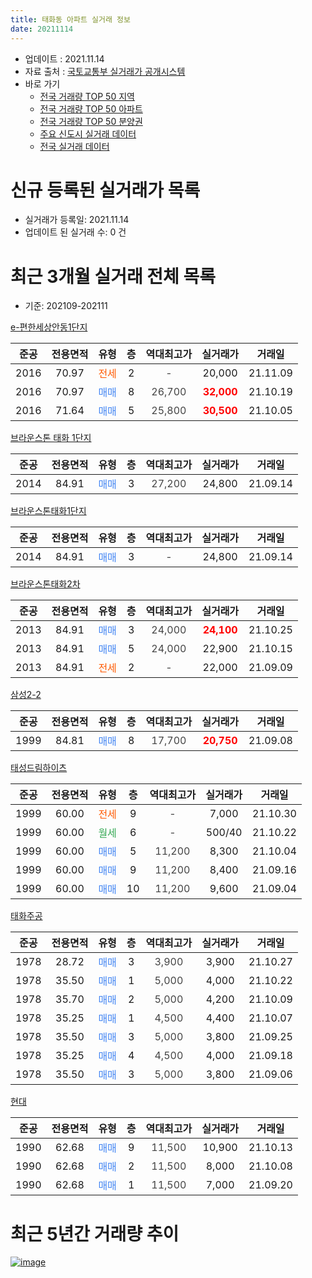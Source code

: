 ```yaml
---
title: 태화동 아파트 실거래 정보
date: 20211114
---
```


* 업데이트 : 2021.11.14
* 자료 출처 : [국토교통부 실거래가 공개시스템](http://rt.molit.go.kr)
* 바로 가기
    * [전국 거래량 TOP 50 지역](https://apt-info.github.io/apt-trade-info/tr)
    * [전국 거래량 TOP 50 아파트](https://apt-info.github.io/apt-trade-info/ta)
    * [전국 거래량 TOP 50 분양권](https://apt-info.github.io/apt-trade-info/tb)
    * [주요 신도시 실거래 데이터](https://apt-info.github.io/apt-trade-info/newtown)
    * [전국 실거래 데이터](https://apt-info.github.io/apt-trade-info/all)



<script async src="https://pagead2.googlesyndication.com/pagead/js/adsbygoogle.js"></script>
<!-- 기본광고 -->
<ins class="adsbygoogle"
     style="display:block"
     data-ad-client="ca-pub-1142216861245946"
     data-ad-slot="4805727019"
     data-ad-format="auto"
     data-full-width-responsive="true"></ins>
<script>
     (adsbygoogle = window.adsbygoogle || []).push({});
</script>


# 신규 등록된 실거래가 목록

* 실거래가 등록일: 2021.11.14
* 업데이트 된 실거래 수: 0 건




<script async src="https://pagead2.googlesyndication.com/pagead/js/adsbygoogle.js"></script>
<!-- 기본광고 -->
<ins class="adsbygoogle"
     style="display:block"
     data-ad-client="ca-pub-1142216861245946"
     data-ad-slot="4805727019"
     data-ad-format="auto"
     data-full-width-responsive="true"></ins>
<script>
     (adsbygoogle = window.adsbygoogle || []).push({});
</script>


# 최근 3개월 실거래 전체 목록
* 기준: 202109-202111


[e-편한세상안동1단지](https://search.naver.com/search.naver?query=e-%ED%8E%B8%ED%95%9C%EC%84%B8%EC%83%81%EC%95%88%EB%8F%991%EB%8B%A8%EC%A7%80)

|준공|전용면적|유형|층|역대최고가|실거래가|거래일|
|:---:|:---:|:---:|:---:|:---:|:---:|:---:|
|2016|70.97|<span style="color:#FF5A00">전세</span>|2|<span style="color:#444444">-</span>|20,000|21.11.09|
|2016|70.97|<span style="color:#4285F3">매매</span>|8|<span style="color:#444444">26,700</span>|<b><span style="color:#FF0000">32,000</span></b>|21.10.19|
|2016|71.64|<span style="color:#4285F3">매매</span>|5|<span style="color:#444444">25,800</span>|<b><span style="color:#FF0000">30,500</span></b>|21.10.05|

[브라운스톤 태화 1단지](https://search.naver.com/search.naver?query=%EB%B8%8C%EB%9D%BC%EC%9A%B4%EC%8A%A4%ED%86%A4+%ED%83%9C%ED%99%94+1%EB%8B%A8%EC%A7%80)

|준공|전용면적|유형|층|역대최고가|실거래가|거래일|
|:---:|:---:|:---:|:---:|:---:|:---:|:---:|
|2014|84.91|<span style="color:#4285F3">매매</span>|3|<span style="color:#444444">27,200</span>|24,800|21.09.14|

[브라운스톤태화1단지](https://search.naver.com/search.naver?query=%EB%B8%8C%EB%9D%BC%EC%9A%B4%EC%8A%A4%ED%86%A4%ED%83%9C%ED%99%941%EB%8B%A8%EC%A7%80)

|준공|전용면적|유형|층|역대최고가|실거래가|거래일|
|:---:|:---:|:---:|:---:|:---:|:---:|:---:|
|2014|84.91|<span style="color:#4285F3">매매</span>|3|<span style="color:#444444">-</span>|24,800|21.09.14|

[브라운스톤태화2차](https://search.naver.com/search.naver?query=%EB%B8%8C%EB%9D%BC%EC%9A%B4%EC%8A%A4%ED%86%A4%ED%83%9C%ED%99%942%EC%B0%A8)

|준공|전용면적|유형|층|역대최고가|실거래가|거래일|
|:---:|:---:|:---:|:---:|:---:|:---:|:---:|
|2013|84.91|<span style="color:#4285F3">매매</span>|3|<span style="color:#444444">24,000</span>|<b><span style="color:#FF0000">24,100</span></b>|21.10.25|
|2013|84.91|<span style="color:#4285F3">매매</span>|5|<span style="color:#444444">24,000</span>|22,900|21.10.15|
|2013|84.91|<span style="color:#FF5A00">전세</span>|2|<span style="color:#444444">-</span>|22,000|21.09.09|

[삼성2-2](https://search.naver.com/search.naver?query=%EC%82%BC%EC%84%B12-2)

|준공|전용면적|유형|층|역대최고가|실거래가|거래일|
|:---:|:---:|:---:|:---:|:---:|:---:|:---:|
|1999|84.81|<span style="color:#4285F3">매매</span>|8|<span style="color:#444444">17,700</span>|<b><span style="color:#FF0000">20,750</span></b>|21.09.08|

[태성드림하이츠](https://search.naver.com/search.naver?query=%ED%83%9C%EC%84%B1%EB%93%9C%EB%A6%BC%ED%95%98%EC%9D%B4%EC%B8%A0)

|준공|전용면적|유형|층|역대최고가|실거래가|거래일|
|:---:|:---:|:---:|:---:|:---:|:---:|:---:|
|1999|60.00|<span style="color:#FF5A00">전세</span>|9|<span style="color:#444444">-</span>|7,000|21.10.30|
|1999|60.00|<span style="color:#34A853">월세</span>|6|<span style="color:#444444">-</span>|500/40|21.10.22|
|1999|60.00|<span style="color:#4285F3">매매</span>|5|<span style="color:#444444">11,200</span>|8,300|21.10.04|
|1999|60.00|<span style="color:#4285F3">매매</span>|9|<span style="color:#444444">11,200</span>|8,400|21.09.16|
|1999|60.00|<span style="color:#4285F3">매매</span>|10|<span style="color:#444444">11,200</span>|9,600|21.09.04|

[태화주공](https://search.naver.com/search.naver?query=%ED%83%9C%ED%99%94%EC%A3%BC%EA%B3%B5)

|준공|전용면적|유형|층|역대최고가|실거래가|거래일|
|:---:|:---:|:---:|:---:|:---:|:---:|:---:|
|1978|28.72|<span style="color:#4285F3">매매</span>|3|<span style="color:#444444">3,900</span>|3,900|21.10.27|
|1978|35.50|<span style="color:#4285F3">매매</span>|1|<span style="color:#444444">5,000</span>|4,000|21.10.22|
|1978|35.70|<span style="color:#4285F3">매매</span>|2|<span style="color:#444444">5,000</span>|4,200|21.10.09|
|1978|35.25|<span style="color:#4285F3">매매</span>|1|<span style="color:#444444">4,500</span>|4,400|21.10.07|
|1978|35.50|<span style="color:#4285F3">매매</span>|3|<span style="color:#444444">5,000</span>|3,800|21.09.25|
|1978|35.25|<span style="color:#4285F3">매매</span>|4|<span style="color:#444444">4,500</span>|4,000|21.09.18|
|1978|35.50|<span style="color:#4285F3">매매</span>|3|<span style="color:#444444">5,000</span>|3,800|21.09.06|

[현대](https://search.naver.com/search.naver?query=%ED%98%84%EB%8C%80)

|준공|전용면적|유형|층|역대최고가|실거래가|거래일|
|:---:|:---:|:---:|:---:|:---:|:---:|:---:|
|1990|62.68|<span style="color:#4285F3">매매</span>|9|<span style="color:#444444">11,500</span>|10,900|21.10.13|
|1990|62.68|<span style="color:#4285F3">매매</span>|2|<span style="color:#444444">11,500</span>|8,000|21.10.08|
|1990|62.68|<span style="color:#4285F3">매매</span>|1|<span style="color:#444444">11,500</span>|7,000|21.09.20|



<script async src="https://pagead2.googlesyndication.com/pagead/js/adsbygoogle.js"></script>
<!-- 기본광고 -->
<ins class="adsbygoogle"
     style="display:block"
     data-ad-client="ca-pub-1142216861245946"
     data-ad-slot="4805727019"
     data-ad-format="auto"
     data-full-width-responsive="true"></ins>
<script>
     (adsbygoogle = window.adsbygoogle || []).push({});
</script>


# 최근 5년간 거래량 추이


<div style="width:100%;">
    <canvas id="deal_progress" height="200"></canvas>
</div>

<script>
new Chart(document.getElementById("deal_progress"), {
    type: 'line',
    data: {
        labels: ['16.01','16.02','16.03','16.04','16.05','16.06','16.07','16.08','16.09','16.10','16.11','16.12','17.01','17.02','17.03','17.04','17.05','17.06','17.07','17.08','17.09','17.10','17.11','17.12','18.01','18.02','18.03','18.04','18.05','18.06','18.07','18.08','18.09','18.10','18.11','18.12','19.01','19.02','19.03','19.04','19.05','19.06','19.07','19.08','19.09','19.10','19.11','19.12','20.01','20.02','20.03','20.04','20.05','20.06','20.07','20.08','20.09','20.10','20.11','20.12','21.01','21.02','21.03','21.04','21.05','21.06','21.07','21.08','21.09','21.10','21.11'],
        datasets: [{
            label: '매매/분양권',
            data: [21,21,20,42,17,29,21,22,25,29,19,28,30,22,12,6,11,13,14,4,6,8,8,8,7,3,4,8,2,9,11,10,6,7,6,7,7,3,12,7,9,8,7,12,13,10,15,11,12,21,7,16,14,10,4,10,15,18,22,17,23,27,27,12,11,22,25,7,9,11,0],
            borderColor: "rgba(66, 133, 243, 1)",
            backgroundColor: "rgba(66, 133, 243, 0.05)",
            borderWidth: 1,
            pointRadius: 0,
            fill: false,
            lineTension: 0
        },{
            label: '전/월세',
            data: [2,2,3,3,1,5,4,1,3,4,6,10,17,11,6,3,4,4,2,1,1,1,2,2,6,6,1,2,4,3,4,1,3,5,7,2,6,7,5,4,5,2,1,1,2,1,4,2,5,4,4,2,0,1,1,0,4,0,3,4,2,2,1,2,4,1,0,2,1,2,1],
            borderColor: "rgba(255, 90, 0, 1)",
            backgroundColor: "rgba(255, 90, 0, 0.05)",
            borderWidth: 1,
            pointRadius: 0,
            fill: false,
            lineTension: 0
        },{
            label: '합계',
            data: [23,23,23,45,18,34,25,23,28,33,25,38,47,33,18,9,15,17,16,5,7,9,10,10,13,9,5,10,6,12,15,11,9,12,13,9,13,10,17,11,14,10,8,13,15,11,19,13,17,25,11,18,14,11,5,10,19,18,25,21,25,29,28,14,15,23,25,9,10,13,1],
            borderColor: "rgba(0, 0, 0, 1)",
            backgroundColor: "rgba(0, 0, 0, 0.03)",
            borderWidth: 0.1,
            pointRadius: 0,
            fill: true,
            lineTension: 0
        }
        ]
    },
    options: {
        responsive: true,
        title: {
            display: false
        },
        tooltips: {
            mode: 'index',
            intersect: false
        },
        hover: {
            mode: 'nearest',
            intersect: true
        },
        scales: {
            xAxes: [{
                display: true,
                scaleLabel: {
                    display: true,
                    labelString: '년/월'
                }
            }],
            yAxes: [{
                display: true,
                ticks: {
                    suggestedMin: 0,
                },
                scaleLabel: {
                    display: true,
                    labelString: '실거래 수'
                }
            }]
        }
    }
});

</script>


[![image](https://apt-info.github.io/images/2020-01-03-apt-trade-info/1024x500.png)](https://play.google.com/store/apps/details?id=com.aptinfo.apttradeinfo)

